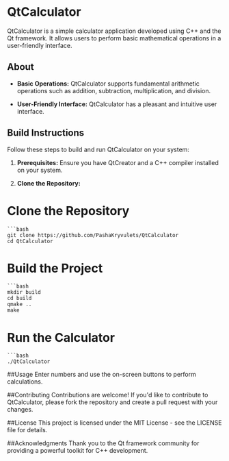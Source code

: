 # QtCalculator

QtCalculator is a simple calculator application developed using C++ and the Qt framework. It allows users to perform basic mathematical operations in a user-friendly interface.

## About

- **Basic Operations:** QtCalculator supports fundamental arithmetic operations such as addition, subtraction, multiplication, and division.

- **User-Friendly Interface:** QtCalculator has a pleasant and intuitive user interface.

## Build Instructions

Follow these steps to build and run QtCalculator on your system:

1. **Prerequisites:** Ensure you have QtCreator and a C++ compiler installed on your system.

2. **Clone the Repository:**
   
# Clone the Repository

    ```bash
    git clone https://github.com/PashaKryvulets/QtCalculator
    cd QtCalculator

# Build the Project

    ```bash
    mkdir build
    cd build
    qmake ..
    make

# Run the Calculator

    ```bash
    ./QtCalculator

##Usage
Enter numbers and use the on-screen buttons to perform calculations.

##Contributing
Contributions are welcome! If you'd like to contribute to QtCalculator, please fork the repository and create a pull request with your changes.

##License
This project is licensed under the MIT License - see the LICENSE file for details.

##Acknowledgments
Thank you to the Qt framework community for providing a powerful toolkit for C++ development.
